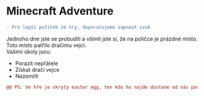 # Minecraft Adventure
```diff
- Pro lepší požitek ze hry, doporučujeme zapnout zvuk
```
Jednoho dne jste se probudili a všimli jste si, že na poličce je prázdné místo.<br />Toto místo patřilo dračímu vejci.<br />
Vašimi úkoly jsou:
- Porazit nepřátele
- Získat dračí vejce
- Nezemřít

```diff
@@ PS: Ve hře je skrytý easter egg, ten kdo ho najde dostane od nás pochvalu @@
```
